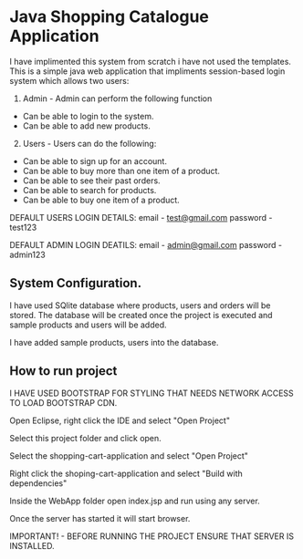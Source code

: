 # Java Shopping Catalogue Application
I have implimented this system from scratch i have not used the templates.
This is a simple java web application that impliments session-based login system which allows two users:
1. Admin - Admin can perform the following function
- Can be able to login to the system.
- Can be able to add new products.

2. Users - Users can do the following:
- Can be able to sign up for an account.
- Can be able to buy more than one item of a product.
- Can be able to see their past orders.
- Can be able to search for products.
- Can be able to buy one item of a product.

DEFAULT USERS LOGIN DETAILS:
email - test@gmail.com
password - test123

DEFAULT ADMIN LOGIN DEATILS:
email - admin@gmail.com
password - admin123

## System Configuration.

I have used SQlite database where products, users and orders will be stored.
The database will be created once the project is executed and sample products and users will be added.

I have added sample products, users into the database.

## How to run project

I HAVE USED BOOTSTRAP FOR STYLING THAT NEEDS NETWORK ACCESS TO LOAD BOOTSTRAP CDN.

Open Eclipse, right click the IDE and select "Open Project"

Select this project folder and click open.

Select the shopping-cart-application and select "Open Project"

Right click the shoping-cart-application and select "Build with dependencies"

Inside the WebApp folder open index.jsp and run using any server.

Once the server has started it will start browser.

IMPORTANT! - BEFORE RUNNING THE PROJECT ENSURE THAT SERVER IS INSTALLED.

